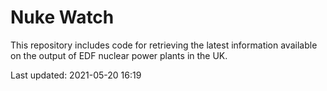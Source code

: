 # Nuke Watch

This repository includes code for retrieving the latest information available on the output of EDF nuclear power plants in the UK.

Last updated: 2021-05-20 16:19